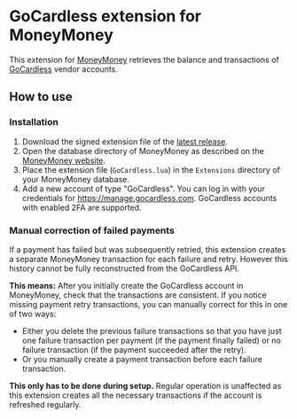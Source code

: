 # GoCardless extension for MoneyMoney

This extension for [MoneyMoney](https://moneymoney-app.com/) retrieves the balance and transactions of [GoCardless](https://gocardless.com) vendor accounts.

## How to use

### Installation

1. Download the signed extension file of the [latest release](https://github.com/lukasbestle/moneymoney-gocardless/releases/latest).
2. Open the database directory of MoneyMoney as described on the [MoneyMoney website](https://moneymoney-app.com/extensions/).
3. Place the extension file (`GoCardless.lua`) in the `Extensions` directory of your MoneyMoney database.
4. Add a new account of type "GoCardless". You can log in with your credentials for <https://manage.gocardless.com>. GoCardless accounts with enabled 2FA are supported.

### Manual correction of failed payments

If a payment has failed but was subsequently retried, this extension creates a separate MoneyMoney transaction for each failure and retry. However this history cannot be fully reconstructed from the GoCardless API.

**This means:** After you initially create the GoCardless account in MoneyMoney, check that the transactions are consistent. If you notice missing payment retry transactions, you can manually correct for this in one of two ways:

- Either you delete the previous failure transactions so that you have just one failure transaction per payment (if the payment finally failed) or no failure transaction (if the payment succeeded after the retry).
- Or you manually create a payment transaction before each failure transaction.

**This only has to be done during setup.** Regular operation is unaffected as this extension creates all the necessary transactions if the account is refreshed regularly.
